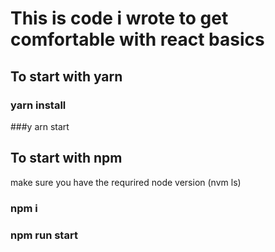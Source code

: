 # This is code i wrote to get comfortable with react basics

## To start with yarn
### yarn install
###y arn start

## To start with npm
make sure you have the requrired node version (nvm ls)
### npm i
### npm run start
